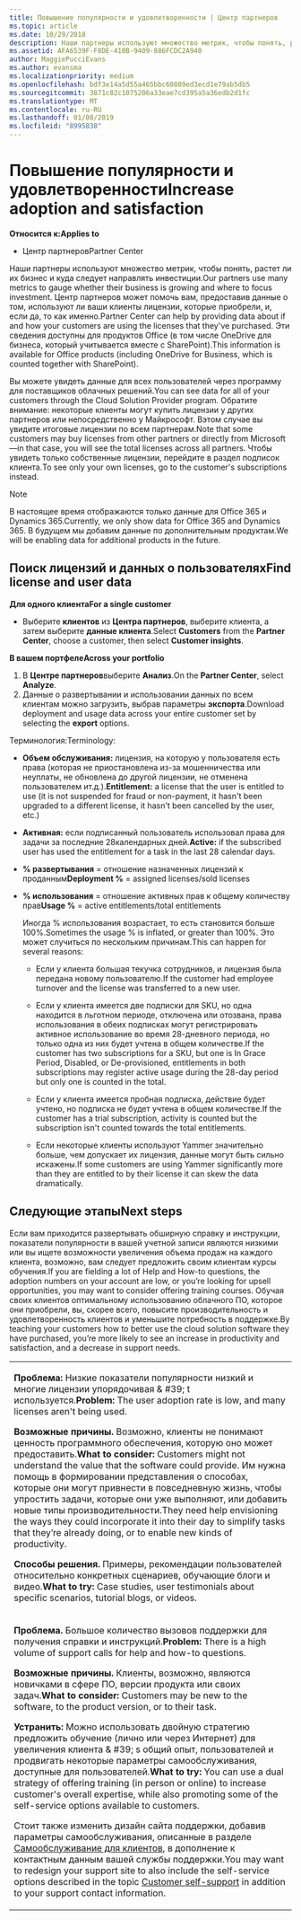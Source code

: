 ```yaml
---
title: Повышение популярности и удовлетворенности | Центр партнеров
ms.topic: article
ms.date: 10/29/2018
description: Наши партнеры используют множество метрик, чтобы понять, растет ли их бизнес и куда следует направлять инвестиции. Центр партнеров может помочь вам, предоставив данные о том, используют ли ваши клиенты лицензии, которые приобрели, и, если да, то как именно.
ms.assetid: AFA6539F-F8DE-410B-9409-886FCDC2A940
author: MaggiePucciEvans
ms.author: evansma
ms.localizationpriority: medium
ms.openlocfilehash: bdf3e14a5d55a465bbc60809ed3ecd1e79ab5db5
ms.sourcegitcommit: 3871c82c1075206a33eae7cd395a5a36edb2d1fc
ms.translationtype: MT
ms.contentlocale: ru-RU
ms.lasthandoff: 01/08/2019
ms.locfileid: "8995838"
---
```

# <a name="increase-adoption-and-satisfaction"></a><span data-ttu-id="fd856-104">Повышение популярности и удовлетворенности</span><span class="sxs-lookup"><span data-stu-id="fd856-104">Increase adoption and satisfaction</span></span>

**<span data-ttu-id="fd856-105">Относится к:</span><span class="sxs-lookup"><span data-stu-id="fd856-105">Applies to</span></span>**

-  <span data-ttu-id="fd856-106">Центр партнеров</span><span class="sxs-lookup"><span data-stu-id="fd856-106">Partner Center</span></span>

<span data-ttu-id="fd856-107">Наши партнеры используют множество метрик, чтобы понять, растет ли их бизнес и куда следует направлять инвестиции.</span><span class="sxs-lookup"><span data-stu-id="fd856-107">Our partners use many metrics to gauge whether their business is growing and where to focus investment.</span></span> <span data-ttu-id="fd856-108">Центр партнеров может помочь вам, предоставив данные о том, используют ли ваши клиенты лицензии, которые приобрели, и, если да, то как именно.</span><span class="sxs-lookup"><span data-stu-id="fd856-108">Partner Center can help by providing data about if and how your customers are using the licenses that they've purchased.</span></span> <span data-ttu-id="fd856-109">Эти сведения доступны для продуктов Office (в том числе OneDrive для бизнеса, который учитывается вместе с SharePoint).</span><span class="sxs-lookup"><span data-stu-id="fd856-109">This information is available for Office products (including OneDrive for Business, which is counted together with SharePoint).</span></span>

<span data-ttu-id="fd856-110">Вы можете увидеть данные для всех пользователей через программу для поставщиков облачных решений.</span><span class="sxs-lookup"><span data-stu-id="fd856-110">You can see data for all of your customers through the Cloud Solution Provider program.</span></span> <span data-ttu-id="fd856-111">Обратите внимание: некоторые клиенты могут купить лицензии у других партнеров или непосредственно у Майкрософт. Вэтом случае вы увидите итоговые лицензии по всем партнерам.</span><span class="sxs-lookup"><span data-stu-id="fd856-111">Note that some customers may buy licenses from other partners or directly from Microsoft—in that case, you will see the total licenses across all partners.</span></span> <span data-ttu-id="fd856-112">Чтобы увидеть только собственные лицензии, перейдите в раздел подписок клиента.</span><span class="sxs-lookup"><span data-stu-id="fd856-112">To see only your own licenses, go to the customer's subscriptions instead.</span></span>

> [!NOTE]  
>  <span data-ttu-id="fd856-113">В настоящее время отображаются только данные для Office 365 и Dynamics 365.</span><span class="sxs-lookup"><span data-stu-id="fd856-113">Currently, we only show data for Office 365 and Dynamics 365.</span></span> <span data-ttu-id="fd856-114">В будущем мы добавим данные по дополнительным продуктам.</span><span class="sxs-lookup"><span data-stu-id="fd856-114">We will be enabling data for additional products in the future.</span></span>

## <a name="find-license-and-user-data"></a><span data-ttu-id="fd856-115">Поиск лицензий и данных о пользователях</span><span class="sxs-lookup"><span data-stu-id="fd856-115">Find license and user data</span></span>


**<span data-ttu-id="fd856-116">Для одного клиента</span><span class="sxs-lookup"><span data-stu-id="fd856-116">For a single customer</span></span>**

-   <span data-ttu-id="fd856-117">Выберите **клиентов** из **Центра партнеров**, выберите клиента, а затем выберите **данные клиента**.</span><span class="sxs-lookup"><span data-stu-id="fd856-117">Select **Customers** from the **Partner Center**, choose a customer, then select **Customer insights**.</span></span>

**<span data-ttu-id="fd856-118">В вашем портфеле</span><span class="sxs-lookup"><span data-stu-id="fd856-118">Across your portfolio</span></span>**

1.  <span data-ttu-id="fd856-119">В **Центре партнеров**выберите **Анализ**.</span><span class="sxs-lookup"><span data-stu-id="fd856-119">On the **Partner Center**, select **Analyze**.</span></span>
2.  <span data-ttu-id="fd856-120">Данные о развертывании и использовании данных по всем клиентам можно загрузить, выбрав параметры **экспорта**.</span><span class="sxs-lookup"><span data-stu-id="fd856-120">Download deployment and usage data across your entire customer set by selecting the **export** options.</span></span>

<span data-ttu-id="fd856-121">Терминология:</span><span class="sxs-lookup"><span data-stu-id="fd856-121">Terminology:</span></span>

-   <span data-ttu-id="fd856-122">**Объем обслуживания:** лицензия, на которую у пользователя есть права (которая не приостановлена из-за мошенничества или неуплаты, не обновлена до другой лицензии, не отменена пользователем ит.д.).</span><span class="sxs-lookup"><span data-stu-id="fd856-122">**Entitlement:** a license that the user is entitled to use (it is not suspended for fraud or non-payment, it hasn't been upgraded to a different license, it hasn't been cancelled by the user, etc.)</span></span>

-   <span data-ttu-id="fd856-123">**Активная:** если подписанный пользователь использовал права для задачи за последние 28календарных дней.</span><span class="sxs-lookup"><span data-stu-id="fd856-123">**Active:** if the subscribed user has used the entitlement for a task in the last 28 calendar days.</span></span>

-   <span data-ttu-id="fd856-124">**% развертывания** = отношение назначенных лицензий к проданным</span><span class="sxs-lookup"><span data-stu-id="fd856-124">**Deployment %** = assigned licenses/sold licenses</span></span>

-   <span data-ttu-id="fd856-125">**% использования** = отношение активных прав к общему количеству прав</span><span class="sxs-lookup"><span data-stu-id="fd856-125">**Usage %** = active entitlements/total entitlements</span></span>

    <span data-ttu-id="fd856-126">Иногда % использования возрастает, то есть становится больше 100%.</span><span class="sxs-lookup"><span data-stu-id="fd856-126">Sometimes the usage % is inflated, or greater than 100%.</span></span> <span data-ttu-id="fd856-127">Это может случиться по нескольким причинам.</span><span class="sxs-lookup"><span data-stu-id="fd856-127">This can happen for several reasons:</span></span>

    -   <span data-ttu-id="fd856-128">Если у клиента большая текучка сотрудников, и лицензия была передана новому пользователю.</span><span class="sxs-lookup"><span data-stu-id="fd856-128">If the customer had employee turnover and the license was transferred to a new user.</span></span>

    -   <span data-ttu-id="fd856-129">Если у клиента имеется две подписки для SKU, но одна находится в льготном периоде, отключена или отозвана, права использования в обеих подписках могут регистрировать активное использование во время 28-дневного периода, но только одна из них будет учтена в общем количестве.</span><span class="sxs-lookup"><span data-stu-id="fd856-129">If the customer has two subscriptions for a SKU, but one is In Grace Period, Disabled, or De-provisioned, entitlements in both subscriptions may register active usage during the 28-day period but only one is counted in the total.</span></span>

    -   <span data-ttu-id="fd856-130">Если у клиента имеется пробная подписка, действие будет учтено, но подписка не будет учтена в общем количестве.</span><span class="sxs-lookup"><span data-stu-id="fd856-130">If the customer has a trial subscription, activity is counted but the subscription isn't counted towards the total entitlements.</span></span>

    -   <span data-ttu-id="fd856-131">Если некоторые клиенты используют Yammer значительно больше, чем допускает их лицензия, данные могут быть сильно искажены.</span><span class="sxs-lookup"><span data-stu-id="fd856-131">If some customers are using Yammer significantly more than they are entitled to by their license it can skew the data dramatically.</span></span>

## <a name="next-steps"></a><span data-ttu-id="fd856-132">Следующие этапы</span><span class="sxs-lookup"><span data-stu-id="fd856-132">Next steps</span></span>


<span data-ttu-id="fd856-133">Если вам приходится развертывать обширную справку и инструкции, показатели популярности в вашей учетной записи являются низкими или вы ищете возможности увеличения объема продаж на каждого клиента, возможно, вам следует предложить своим клиентам курсы обучения.</span><span class="sxs-lookup"><span data-stu-id="fd856-133">If you are fielding a lot of Help and How-to questions, the adoption numbers on your account are low, or you’re looking for upsell opportunities, you may want to consider offering training courses.</span></span> <span data-ttu-id="fd856-134">Обучая своих клиентов оптимальному использованию облачного ПО, которое они приобрели, вы, скорее всего, повысите производительность и удовлетворенность клиентов и уменьшите потребность в поддержке.</span><span class="sxs-lookup"><span data-stu-id="fd856-134">By teaching your customers how to better use the cloud solution software they have purchased, you’re more likely to see an increase in productivity and satisfaction, and a decrease in support needs.</span></span>

<table>
<colgroup>
<col width="100%" />
</colgroup>
<tbody>
<tr class="odd">
<td><p><span data-ttu-id="fd856-135"><strong>Проблема:</strong> Низкие показатели популярности низкий и многие лицензии упорядочивая & #39; t используется.</span><span class="sxs-lookup"><span data-stu-id="fd856-135"><strong>Problem:</strong> The user adoption rate is low, and many licenses aren&#39;t being used.</span></span></p>
<p><span data-ttu-id="fd856-136"><strong>Возможные причины.</strong> Возможно, клиенты не понимают ценность программного обеспечения, которую оно может предоставить.</span><span class="sxs-lookup"><span data-stu-id="fd856-136"><strong>What to consider:</strong> Customers might not understand the value that the software could provide.</span></span> <span data-ttu-id="fd856-137">Им нужна помощь в формировании представления о способах, которые они могут привнести в повседневную жизнь, чтобы упростить задачи, которые они уже выполняют, или добавить новые типы производительности.</span><span class="sxs-lookup"><span data-stu-id="fd856-137">They need help envisioning the ways they could incorporate it into their day to simplify tasks that they’re already doing, or to enable new kinds of productivity.</span></span></p>
<p><span data-ttu-id="fd856-138"><strong>Способы решения.</strong> Примеры, рекомендации пользователей относительно конкретных сценариев, обучающие блоги и видео.</span><span class="sxs-lookup"><span data-stu-id="fd856-138"><strong>What to try:</strong> Case studies, user testimonials about specific scenarios, tutorial blogs, or videos.</span></span></p></td>
</tr>
<tr class="even">
<td><p><span data-ttu-id="fd856-139"><strong>Проблема.</strong> Большое количество вызовов поддержки для получения справки и инструкций.</span><span class="sxs-lookup"><span data-stu-id="fd856-139"><strong>Problem:</strong> There is a high volume of support calls for help and how-to questions.</span></span></p>
<p><span data-ttu-id="fd856-140"><strong>Возможные причины.</strong> Клиенты, возможно, являются новичками в сфере ПО, версии продукта или своих задач.</span><span class="sxs-lookup"><span data-stu-id="fd856-140"><strong>What to consider:</strong> Customers may be new to the software, to the product version, or to their task.</span></span></p>
<p><span data-ttu-id="fd856-141"><strong>Устранить:</strong> Можно использовать двойную стратегию предложить обучение (лично или через Интернет) для увеличения клиента & #39; s общий опыт, пользователей и продвигать некоторые параметры самообслуживания, доступные для пользователей.</span><span class="sxs-lookup"><span data-stu-id="fd856-141"><strong>What to try:</strong> You can use a dual strategy of offering training (in person or online) to increase customer&#39;s overall expertise, while also promoting some of the self-service options available to customers.</span></span></p>
<p><span data-ttu-id="fd856-142">Стоит также изменить дизайн сайта поддержки, добавив параметры самообслуживания, описанные в разделе <a href="customer-self-support.md" data-raw-source="[Customer self-support](customer-self-support.md)">Самообслуживание для клиентов</a>, в дополнение к контактным данным вашей службы поддержки.</span><span class="sxs-lookup"><span data-stu-id="fd856-142">You may want to redesign your support site to also include the self-service options described in the topic <a href="customer-self-support.md" data-raw-source="[Customer self-support](customer-self-support.md)">Customer self-support</a> in addition to your support contact information.</span></span></p></td>
</tr>
</tbody>
</table>

 

 

 



